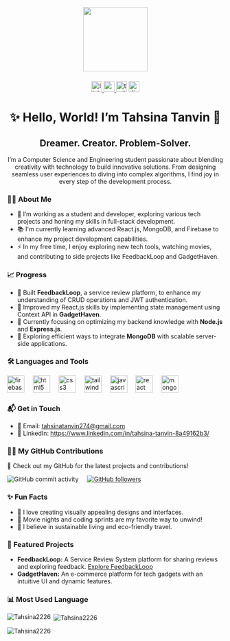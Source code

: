 <div align="center">
  <img height="150" src="https://encrypted-tbn0.gstatic.com/images?q=tbn:ANd9GcRd009kIulXuTC9Qz_WX2ZvOfdpzMAllYEZZA&s" />
</div>

###

<div align="center">
  <a href="https://www.linkedin.com/in/tahsina-tanvin-8a49162b3/" target="_blank">
    <img src="https://img.shields.io/static/v1?message=LinkedIn&logo=linkedin&label=&color=0077B5&logoColor=white&labelColor=&style=for-the-badge" height="25" alt="linkedin logo" />
  </a>
  <a href="mailto:tahsinatanvin274@gmail.com">
    <img src="https://img.shields.io/static/v1?message=Email&logo=gmail&label=&color=EA4335&logoColor=white&labelColor=&style=for-the-badge" height="25" alt="email logo" />
  </a>
  <img src="https://img.shields.io/static/v1?message=Twitter&logo=twitter&label=&color=1DA1F2&logoColor=white&labelColor=&style=for-the-badge" height="25" alt="twitter logo" />
  <img src="https://img.shields.io/static/v1?message=Discord&logo=discord&label=&color=7289DA&logoColor=white&labelColor=&style=for-the-badge" height="25" alt="discord logo" />
</div>

###

<h1 align="center">✨ Hello, World! I’m Tahsina Tanvin 🌟</h1>
<h2 align="center">Dreamer. Creator. Problem-Solver.</h2>

<p align="center">I’m a Computer Science and Engineering student passionate about blending creativity with technology to build innovative solutions. From designing seamless user experiences to diving into complex algorithms, I find joy in every step of the development process.</p>

###

<h3 align="left">👩‍💻 About Me</h3>
<ul align="left">
  <li>🔭 I’m working as a student and developer, exploring various tech projects and honing my skills in full-stack development.</li>
  <li>📚 I'm currently learning advanced React.js, MongoDB, and Firebase to enhance my project development capabilities.</li>
  <li>⚡ In my free time, I enjoy exploring new tech tools, watching movies, and contributing to side projects like FeedbackLoop and GadgetHaven.</li>
</ul>

###

<h3 align="left">📈 Progress</h3>
<ul align="left">
  <li>🚀 Built <b>FeedbackLoop</b>, a service review platform, to enhance my understanding of CRUD operations and JWT authentication.</li>
  <li>🔧 Improved my React.js skills by implementing state management using Context API in <b>GadgetHaven</b>.</li>
  <li>🌟 Currently focusing on optimizing my backend knowledge with <b>Node.js</b> and <b>Express.js</b>.</li>
  <li>🎯 Exploring efficient ways to integrate <b>MongoDB</b> with scalable server-side applications.</li>
</ul>

###

<h3 align="left">🛠 Languages and Tools</h3>
<div align="left">
  <img src="https://cdn.jsdelivr.net/gh/devicons/devicon/icons/firebase/firebase-plain-wordmark.svg" height="40" alt="firebase logo" />
  <img width="12" />
  <img src="https://cdn.jsdelivr.net/gh/devicons/devicon/icons/html5/html5-original.svg" height="40" alt="html5 logo" />
  <img width="12" />
  <img src="https://cdn.jsdelivr.net/gh/devicons/devicon/icons/css3/css3-original.svg" height="40" alt="css3 logo" />
  <img width="12" />
  <img src="https://cdn.jsdelivr.net/gh/devicons/devicon/icons/tailwindcss/tailwindcss-original-wordmark.svg" height="40" alt="tailwindcss logo" />
  <img width="12" />
  <img src="https://cdn.jsdelivr.net/gh/devicons/devicon/icons/javascript/javascript-original.svg" height="40" alt="javascript logo" />
  <img width="12" />
  <img src="https://cdn.jsdelivr.net/gh/devicons/devicon/icons/react/react-original.svg" height="40" alt="react logo" />
  <img width="12" />
  <img src="https://cdn.jsdelivr.net/gh/devicons/devicon/icons/mongodb/mongodb-original.svg" height="40" alt="mongodb logo" />
</div>

###

<h3 align="left">📬 Get in Touch</h3>
<ul align="left">
  <li>📧 Email: <a href="mailto:tahsinatanvin274@gmail.com">tahsinatanvin274@gmail.com</a></li>
  <li>🔗 LinkedIn: <a href="https://www.linkedin.com/in/tahsina-tanvin-8a49162b3/">https://www.linkedin.com/in/tahsina-tanvin-8a49162b3/</a></li>
</ul>

###

<h3 align="left">👩‍💻 My GitHub Contributions</h3>
<p align="left">🌟 Check out my GitHub for the latest projects and contributions!</p>
<div align="left">
  <img src="https://img.shields.io/github/commit-activity/w/Tahsina2226" alt="GitHub commit activity" />
  <img width="12" />
  <a href="https://github.com/Tahsina2226" target="_blank">
    <img src="https://img.shields.io/github/followers/Tahsina2226?style=social" alt="GitHub followers" />
  </a>
</div>

###

<h3 align="left">✨ Fun Facts</h3>
<ul align="left">
  <li>🎨 I love creating visually appealing designs and interfaces.</li>
  <li>🎥 Movie nights and coding sprints are my favorite way to unwind!</li>
  <li>🌱 I believe in sustainable living and eco-friendly travel.</li>
</ul>

###

<h3 align="left">🚀 Featured Projects</h3>
<ul align="left">
  <li><b>FeedbackLoop:</b> A Service Review System platform for sharing reviews and exploring feedback. <a href="https://service-review.surge.sh/">Explore FeedbackLoop</a></li>
  <li><b>GadgetHaven:</b> An e-commerce platform for tech gadgets with an intuitive UI and dynamic features.</li>
</ul>

###

<h3 align="left">📊 Most Used Language</h3>
<p><img align="left" src="https://github-readme-stats.vercel.app/api/top-langs?username=Tahsina2226&show_icons=true&locale=en&layout=compact" alt="Tahsina2226" /></p>

<p>&nbsp;<img align="center" src="https://github-readme-stats.vercel.app/api?username=Tahsina2226&show_icons=true&locale=en" alt="Tahsina2226" /></p>

<p><img align="center" src="https://github-readme-streak-stats.herokuapp.com/?user=Tahsina2226&" alt="Tahsina2226" /></p>
